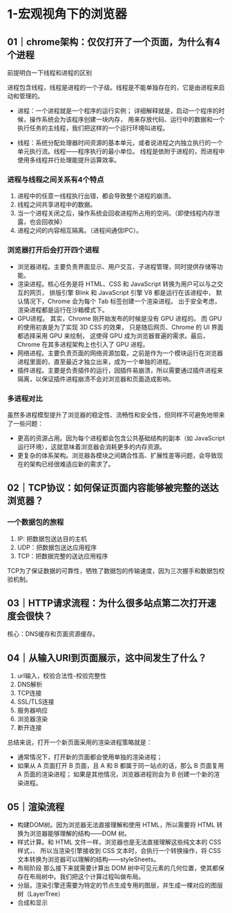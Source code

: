 # 1-宏观视角下的浏览器
##  01｜chrome架构：仅仅打开了一个页面，为什么有4个进程
前提明白一下线程和进程的区别

进程包含线程，线程是进程的一个子级。线程是不能单独存在的，它是由进程来启动和管理的。

- 进程：一个进程就是一个程序的运行实例；
  详细解释就是，启动一个程序的时候，操作系统会为该程序创建一块内存，
  用来存放代码、运行中的数据和一个执行任务的主线程，我们把这样的一个运行环境叫进程。

- 线程：系统分配处理器时间资源的基本单元，或者说进程之内独立执行的一个单元执行流。线程——程序执行的最小单位。
  线程是依附于进程的，而进程中使用多线程并行处理能提升运算效率。

### 进程与线程之间关系有4个特点
1. 进程中的任意一线程执行出错，都会导致整个进程的崩溃。
2. 线程之间共享进程中的数据。
3. 当一个进程关闭之后，操作系统会回收进程所占用的空间。（即使线程内存泄露，也会回收掉）
4. 进程之间的内容相互隔离。（进程间通信IPC）。

### 浏览器打开后会打开四个进程
- 浏览器进程。主要负责界面显示、用户交互、子进程管理，同时提供存储等功能。
- 渲染进程。核心任务是将 HTML、CSS 和 JavaScript 转换为用户可以与之交互的网页，
  排版引擎 Blink 和 JavaScript 引擎 V8 都是运行在该进程中，
  默认情况下，Chrome 会为每个 Tab 标签创建一个渲染进程。
  出于安全考虑，渲染进程都是运行在沙箱模式下。
- GPU进程。
  其实，Chrome 刚开始发布的时候是没有 GPU 进程的。
  而 GPU 的使用初衷是为了实现 3D CSS 的效果，
  只是随后网页、Chrome 的 UI 界面都选择采用 GPU 来绘制，
  这使得 GPU 成为浏览器普遍的需求。最后，Chrome 在其多进程架构上也引入了 GPU 进程。
- 网络进程。主要负责页面的网络资源加载，之前是作为一个模块运行在浏览器进程里面的，直至最近才独立出来，成为一个单独的进程。
- 插件进程。主要是负责插件的运行，因插件易崩溃，所以需要通过插件进程来隔离，以保证插件进程崩溃不会对浏览器和页面造成影响。

### 多进程对比
虽然多进程模型提升了浏览器的稳定性、流畅性和安全性，但同样不可避免地带来了一些问题：
- 更高的资源占用。因为每个进程都会包含公共基础结构的副本（如 JavaScript 运行环境），这就意味着浏览器会消耗更多的内存资源。
- 更复杂的体系架构。浏览器各模块之间耦合性高、扩展性差等问题，会导致现在的架构已经很难适应新的需求了。

## 02｜TCP协议：如何保证页面内容能够被完整的送达浏览器？

### 一个数据包的旅程
1. IP: 把数据包送达目的主机
2. UDP：把数据包送达应用程序
3. TCP：把数据完整的送达应用程序

TCP为了保证数据的可靠性，牺牲了数据包的传输速度，因为三次握手和数据包校验机制。

## 03｜HTTP请求流程：为什么很多站点第二次打开速度会很快？

核心：DNS缓存和页面资源缓存。

## 04｜从输入URl到页面展示，这中间发生了什么？
1. url输入，校验合法性-校验完整性
2. DNS解析
3. TCP连接
4. SSL/TLS连接
5. 服务器响应
6. 浏览器渲染
7. 断开连接

总结来说，打开一个新页面采用的渲染进程策略就是：
- 通常情况下，打开新的页面都会使用单独的渲染进程；
- 如果从 A 页面打开 B 页面，且 A 和 B 都属于同一站点的话，那么 B 页面复用 A 页面的渲染进程；
  如果是其他情况，浏览器进程则会为 B 创建一个新的渲染进程。

## 05｜渲染流程

- 构建DOM树。因为浏览器无法直接理解和使用 HTML，所以需要将 HTML 转换为浏览器能够理解的结构——DOM 树。
- 样式计算。和 HTML 文件一样，浏览器也是无法直接理解这些纯文本的 CSS 样式，、
  所以当渲染引擎接收到 CSS 文本时，会执行一个转换操作，将 CSS 文本转换为浏览器可以理解的结构——styleSheets。
- 布局阶段 那么接下来就需要计算出 DOM 树中可见元素的几何位置，使其都保存在布局树中。我们把这个计算过程叫做布局。
- 分层。渲染引擎还需要为特定的节点生成专用的图层，并生成一棵对应的图层树（LayerTree）
- 合成和显示